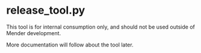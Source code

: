 # release_tool.py

This tool is for internal consumption only, and should not be used outside of
Mender development.

More documentation will follow about the tool later.

